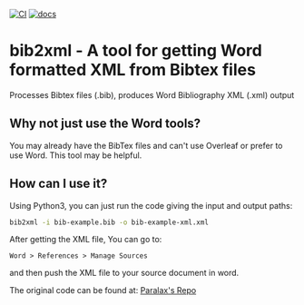 [![CI](https://github.com/yu9824/bib2xml/actions/workflows/CI.yaml/badge.svg)](https://github.com/yu9824/bib2xml/actions/workflows/CI.yaml)
[![docs](https://github.com/yu9824/bib2xml/actions/workflows/docs.yaml/badge.svg)](https://github.com/yu9824/bib2xml/actions/workflows/docs.yaml)

# bib2xml - A tool for getting Word formatted XML from Bibtex files

Processes Bibtex files (.bib), produces Word Bibliography XML (.xml) output

## Why not just use the Word tools?

You may already have the BibTex files and can't use Overleaf or prefer to use Word. This tool may be helpful.

## How can I use it?

Using Python3, you can just run the code giving the input and output paths:

```bash
bib2xml -i bib-example.bib -o bib-example-xml.xml
```

After getting the XML file, You can go to:

    Word > References > Manage Sources
and then push the XML file to your source document in word.

The original code can be found at: [Paralax's Repo](https://github.com/paralax/bibtex2word)
